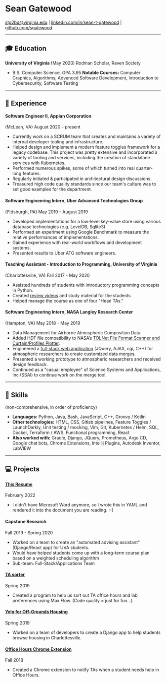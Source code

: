 # Sean Gatewood

stg2bd@virginia.edu |
[linkedin.com/in/sean-t-gatewood](http://linkedin.com/in/sean-t-gatewood) |
[github.com/sgatewood](http://github.com/sgatewood)

---

## 🎓 Education
**University of Virginia** (May 2020) Rodman Scholar, Raven Society
- B.S. Computer Science. GPA 3.95
**Notable Courses:** Computer Graphics, Algorithms, Advanced Software Development, Introduction to Cybersecurity, Software Testing

---

## 💼 Experience

#### **Software Engineer II**, Appian Corporation
(McLean, VA) August 2020 - present
- Currently work on a SCRUM team that creates and maintains a variety of internal developer tooling and infrastructure.
- Helped design and implement a modern feature toggles framework for a legacy codebase. This project was pretty extensive and incorporated a variety of tooling and services, including the creation of standalone services with Kubernetes.
- Performed numerous spikes, some of which turned into real quarter-long features.
- Regularly initiated & participated in architectural design discussions.
- Treasured high code quality standards since our team's culture was to set good examples for the department.

#### **Software Engineering Intern**, Uber Advanced Technologies Group
(Pittsburgh, PA) May 2019 - August 2019
- Developed implementations for a low-level key-value store using various database technologies (e.g. LevelDB, Sqlite3)
- Performed an experiment using Google Benchmark to measure the relative performances of implementations.
- Gained experience with real-world workflows and development systems.
- Presented results to Uber ATG software engineers.

#### **Teaching Assistant - Introduction to Programming**, University of Virginia
(Charlottesville, VA) Fall 2017 - May 2020
- Assisted hundreds of students with introductory programming concepts in Python.
- Created <a href="https://www.youtube.com/playlist?list=PLeih3T8PoRaYXpRwCVUmCEQqzZ51qyAmD">review videos</a> and study material for the students.
- Helped manage the course as one of four "Head TAs."

#### **Software Engineering Intern**, NASA Langley Research Center
(Hampton, VA) May 2018 - May 2019
- Data Management for Airborne Atmospheric Composition Data.
- Added HDF file compatibility to NASA’s <a href="https://www-air.larc.nasa.gov/missions/TOLNet/tools/FTScan.zip">TOLNet File Format Scanner and Curtain/Profiles Plotter</a>.
- Engineered a <a href="https://www-air.larc.nasa.gov/cgi-bin/Driver.cgi?platform=KORUSAQ/DC8_AIRCRAFT">full-stack web application</a> (JQuery, AJAX, cgi, C++) for atmospheric researchers to create customized data merges.
- Presented a working prototype to atmospheric researchers and received design feedback.
- Continued as a "casual employee" of Science Systems and Applications, Inc (SSAI) to continue work on the merge tool.


---

## 💪 Skills
(non-comprehensive, in order of proficiency)

- **Languages:** Python, Java, Bash, JavaScript, C++, Groovy / Kotlin
- **Other technologies:** HTML, CSS, Gitlab pipelines, Feature Toggles / LaunchDarkly, Unit testing / mocking, Vim, Git, Kubernetes / Helm, SQL, Docker, Terraform / AWS, Functional programming, React
- **Also worked with:** Gradle, Django, JQuery, Prometheus, Argo CD, Google chat bots, Chrome Extensions, Intellij Plugins, Autodesk Inventor, LabVIEW

---

## 💻 Projects

#### **[This Resume](https://github.com/sgatewood/resume)**
February 2022
- I didn't have Microsoft Word anymore, so I wrote this in YAML and rendered it into the document you are reading. :-)

#### **Capstone Research**
Fall 2019 - Spring 2020
- Worked on a team to create an "automated advising assistant" (Django/React app) for UVA students.
- Would have helped students come up with a long-term course plan based on a weighted scheduling algorithm
- Sub-team: Full-Stack/Applications Team

#### **[TA sorter](https://github.com/sgatewood/TA_Sorter)**
Spring 2019
- Created a program to help us sort out TA office hours and lab preferences using Max Flow. (Code quality = just for fun...)

#### **[Yelp for Off-Grounds Housing](http://segfaulters3240.herokuapp.com)**
Spring 2019
- Worked on a team of developers to create a Django app to help students browse housing in Charlottesville.

#### **[Office Hours Chrome Extension](https://chrome.google.com/webstore/detail/oh-alerts/lfbigjgebeoclpdgcbdnjemefefbngab)**
Fall 2018
- Created a Chrome extension to notify TAs when a student needs help in Office Hours.

